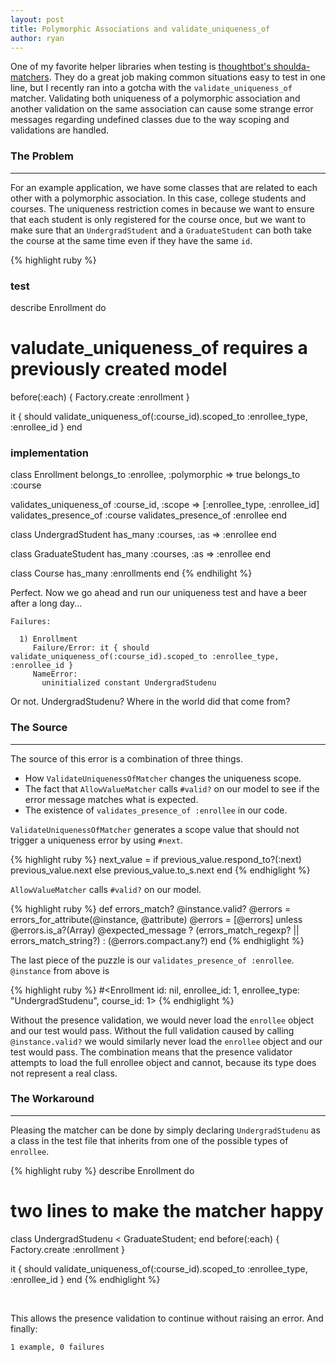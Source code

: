 ```yaml
---
layout: post
title: Polymorphic Associations and validate_uniqueness_of
author: ryan
---
```

One of my favorite helper libraries when testing is [thoughtbot's shoulda-matchers](https://github.com/thoughtbot/shoulda-matchers). They do a great job making common situations easy to test in one line, but I recently ran into a gotcha with the `validate_uniqueness_of` matcher. Validating both uniqueness of a polymorphic association and another validation on the same association can cause some strange error messages regarding undefined classes due to the way scoping and validations are handled.

### The Problem
-----------

For an example application, we have some classes that are related to each other with a polymorphic association. In this case, college students and courses. The uniqueness restriction comes in because we want to ensure that each student is only registered for the course once, but we want to make sure that an `UndergradStudent` and a `GraduateStudent` can both take the course at the same time even if they have the same `id`.

{% highlight ruby %}
### test
describe Enrollment do
  # valudate_uniqueness_of requires a previously created model
  before(:each) { Factory.create :enrollment }

  it { should validate_uniqueness_of(:course_id).scoped_to :enrollee_type, :enrollee_id }
end

### implementation
class Enrollment
  belongs_to :enrollee, :polymorphic => true
  belongs_to :course

  validates_uniqueness_of :course_id, :scope => [:enrollee_type, :enrollee_id]
  validates_presence_of :course
  validates_presence_of :enrollee
end

class UndergradStudent
  has_many :courses, :as => :enrollee
end

class GraduateStudent
  has_many :courses, :as => :enrollee
end

class Course
  has_many :enrollments
end
{% endhilight %}
</br>

Perfect. Now we go ahead and run our uniqueness test and have a beer after a long day...

    Failures:

      1) Enrollment
         Failure/Error: it { should validate_uniqueness_of(:course_id).scoped_to :enrollee_type, :enrollee_id }
         NameError:
           uninitialized constant UndergradStudenu

Or not. UndergradStudenu? Where in the world did that come from?

### The Source
----------

The source of this error is a combination of three things.

* How `ValidateUniquenessOfMatcher` changes the uniqueness scope.
* The fact that `AllowValueMatcher` calls `#valid?` on our model to see if the error message matches what is expected.
* The existence of `validates_presence_of :enrollee` in our code.

`ValidateUniquenessOfMatcher` generates a scope value that should not trigger a uniqueness error by using `#next`.

{% highlight ruby %}
next_value = if previous_value.respond_to?(:next)
  previous_value.next
else
  previous_value.to_s.next
end
{% endhiglight %}
</br>

`AllowValueMatcher` calls `#valid?` on our model.

{% highlight ruby %}
def errors_match?
  @instance.valid?
  @errors = errors_for_attribute(@instance, @attribute)
  @errors = [@errors] unless @errors.is_a?(Array)
  @expected_message ? (errors_match_regexp? || errors_match_string?) : (@errors.compact.any?)
end
{% endhiglight %}
</br>

The last piece of the puzzle is our `validates_presence_of :enrollee`. `@instance` from above is

{% highlight ruby %}
#<Enrollment id: nil, enrollee_id: 1, enrollee_type: "UndergradStudenu", course_id: 1>
{% endhiglight %}
</br>

Without the presence validation, we would never load the `enrollee` object and our test would pass. Without the full validation caused by calling `@instance.valid?` we would similarly never load the `enrollee` object and our test would pass. The combination means that the presence validator attempts to load the full enrollee object and cannot, because its type does not represent a real class.

### The Workaround
--------------

Pleasing the matcher can be done by simply declaring `UndergradStudenu` as a class in the test file that inherits from one of the possible types of `enrollee`.

{% highlight ruby %}
describe Enrollment do
  # two lines to make the matcher happy
  class UndergradStudenu < GraduateStudent; end
  before(:each) { Factory.create :enrollment }

  it { should validate_uniqueness_of(:course_id).scoped_to :enrollee_type, :enrollee_id }
end
{% endhiglight %}

</br>

This allows the presence validation to continue without raising an error. And finally:

    1 example, 0 failures
